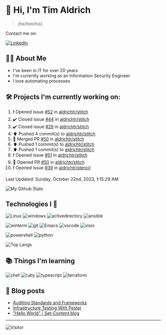 # 👋 Hi, I'm Tim Aldrich

> (he/him/his)

Contact me on:

<a href="https://www.linkedin.com/in/timothy-r-aldrich/?lipi=urn%3Ali%3Apage%3Ad_flagship3_feed%3BMS0i193dS%2Fi6SvBKYxyEnQ%3D%3D">![LinkedIn](https://img.shields.io/badge/LinkedIn-0077B5?style=for-the-badge&logo=linkedin&logoColor=white)</a>



## 👩‍💻 About Me

- I've been in IT for over 20 years
- I'm currently working as an Information Security Engineer
- I love automating processes

## 🛠️ Projects I'm currently working on:


<!--RECENT_ACTIVITY:start-->
1. ❗️ Opened issue [#52](https://github.com/aldrichtr/stitch/issues/52) in [aldrichtr/stitch](https://github.com/aldrichtr/stitch)<br>
2. ✔️ Closed issue [#44](https://github.com/aldrichtr/stitch/issues/44) in [aldrichtr/stitch](https://github.com/aldrichtr/stitch)<br>
3. ✔️ Closed issue [#29](https://github.com/aldrichtr/stitch/issues/29) in [aldrichtr/stitch](https://github.com/aldrichtr/stitch)<br>
4. ⬆️ Pushed 4 commit(s) to [aldrichtr/stitch](https://github.com/aldrichtr/stitch)<br>
5. 🎉 Merged PR [#50](https://github.com/aldrichtr/stitch/pull/50) in [aldrichtr/stitch](https://github.com/aldrichtr/stitch)<br>
6. ⬆️ Pushed 1 commit(s) to [aldrichtr/stitch](https://github.com/aldrichtr/stitch)<br>
7. ⬆️ Pushed 1 commit(s) to [aldrichtr/stitch](https://github.com/aldrichtr/stitch)<br>
8. ❗️ Opened issue [#51](https://github.com/aldrichtr/stitch/issues/51) in [aldrichtr/stitch](https://github.com/aldrichtr/stitch)<br>
9. 💪 Opened PR [#50](https://github.com/aldrichtr/stitch/pull/50) in [aldrichtr/stitch](https://github.com/aldrichtr/stitch)<br>
10. ❗️ Opened issue [#39](https://github.com/aldrichtr/stencil/issues/39) in [aldrichtr/stencil](https://github.com/aldrichtr/stencil)<br>
<!--RECENT_ACTIVITY:end-->

<!--RECENT_ACTIVITY:last_update-->
Last Updated: Sunday, October 22nd, 2023, 1:15:29 AM
<!--RECENT_ACTIVITY:last_update_end-->


<!--
  Configuration for the Github stats widget:
  https://github.com/anuraghazra/github-readme-stats
-->
![My Github Stats](https://github-readme-stats.vercel.app/api?username=aldrichtr&count_private=true&show=prs_merged,reviews&show_icons=true&theme=onedark)

## Technologies I 💖



<!--
  these urls are helpful in creating these:
  https://simpleicons.org/
  https://github.com/simple-icons/simple-icons/blob/develop/slugs.md
  https://shields.io/category/activity
-->

![Linux](https://img.shields.io/badge/linux-282C34?logo=linux&logoColor=white&style=plastic)
![windows](https://img.shields.io/badge/windows-282C34?logo=windows&style=plastic)
![activedirectory](https://img.shields.io/badge/activedirectory-282C34?logo=microsoft&style=plastic)
![ansible](https://img.shields.io/badge/ansible-282C34?logo=ansible&style=plastic)

![winterm](https://img.shields.io/badge/winterm-282C34?logo=windowsterminal&style=plastic)
![git](https://img.shields.io/badge/git-282C34?logo=git&logoColor=F05032&style=plastic)
![Emacs](https://img.shields.io/badge/gnuemacs-282C34?logo=gnuemacs&logoColor=blueviolet&style=plastic)
![vscode](https://img.shields.io/badge/vscode-282C34?logo=visualstudiocode&style=plastic)
![visio](https://img.shields.io/badge/visio-282C34?logo=microsoftvisio&style=plastic)

![powershell](https://img.shields.io/badge/powershell-282C34?logo=powershell&style=plastic)
![python](https://img.shields.io/badge/python-282C34?logo=python&style=282C34plastic)

![Top Langs](https://github-readme-stats.vercel.app/api/top-langs/?username=aldrichtr&layout=donut-vertical&theme=onedark)

## 📚 Things I'm learning

![chef](https://img.shields.io/badge/chef-282C34?logo=chef&style=plastic)
![ruby](https://img.shields.io/badge/ruby-282C34?logo=ruby&style=plastic)
![typescript](https://img.shields.io/badge/typescript-282C34?logo=typescript&style=plastic)
![terraform](https://img.shields.io/badge/terraform-282C34?logo=terraform&style=plastic)

## 📃 Blog posts

<!-- BLOG-POST-LIST:START -->
- [Auditing Standards and Frameworks](https://aldrichtr.github.io/posts/auditing-standards-and-frameworks/)
- [Infrastructure Testing With Pester](https://aldrichtr.github.io/posts/infrastructure-testing-with-pester/)
- [&quot;Hello World&quot; | Set-Content blog](https://aldrichtr.github.io/posts/my-first-post/)
<!-- BLOG-POST-LIST:END -->

---

![Visitor](https://visitor-badge.laobi.icu/badge?page_id=aldrichtr.aldrichtr)
